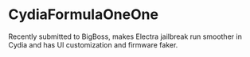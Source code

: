 # CydiaFormulaOneOne
Recently submitted to BigBoss, makes Electra jailbreak run smoother in Cydia and has UI customization and firmware faker.
